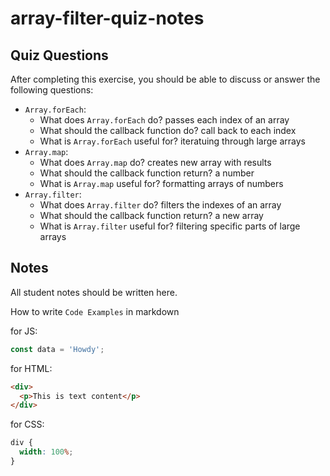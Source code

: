 # array-filter-quiz-notes

## Quiz Questions

After completing this exercise, you should be able to discuss or answer the following questions:

- `Array.forEach`:
  - What does `Array.forEach` do?
    passes each index of an array
  - What should the callback function do?
    call back to each index
  - What is `Array.forEach` useful for?
    iteratuing through large arrays
- `Array.map`:
  - What does `Array.map` do?
    creates new array with results
  - What should the callback function return?
    a number
  - What is `Array.map` useful for?
    formatting arrays of numbers
- `Array.filter`:
  - What does `Array.filter` do?
    filters the indexes of an array
  - What should the callback function return?
    a new array
  - What is `Array.filter` useful for?
    filtering specific parts of large arrays

## Notes

All student notes should be written here.

How to write `Code Examples` in markdown

for JS:

```javascript
const data = 'Howdy';
```

for HTML:

```html
<div>
  <p>This is text content</p>
</div>
```

for CSS:

```css
div {
  width: 100%;
}
```
